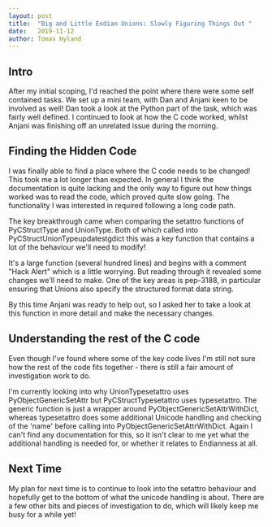 ```yaml
---
layout: post
title:  "Big and Little Endian Unions: Slowly Figuring Things Out "
date:   2019-11-12
author: Tomas Hyland
---
```


## Intro

After my initial scoping, I'd reached the point where there were
some self contained tasks. We set up a mini team, with Dan and Anjani keen to
be involved as well! Dan took a look at the Python part of the task, which was
fairly well defined. I continued to look at how the C code worked, whilst
Anjani was finishing off an unrelated issue during the morning.


## Finding the Hidden Code

I was finally able to find a place where the C code needs to be changed! This
took me a lot longer than expected. In general I think the documentation is
quite lacking and the only way to figure out how things worked was to read the
code, which proved quite slow going. The functionality I was interested in
required following a long code path.

The key breakthrough came when comparing the setattro functions of
PyCStructType and UnionType. Both of which called into
PyCStructUnionTypeupdatestgdict this was a key function that contains a lot of
the behaviour we'll need to modify!

It's a large function (several hundred lines) and begins with a comment "Hack
Alert" which is a little worrying. But reading through it revealed some changes
we'll need to make. One of the key areas is pep-3188, in particular ensuring
that Unions also specify the structured format data string. 

By this time Anjani was ready to help out, so I asked her to take a look at
this function in more detail and make the necessary changes.


## Understanding the rest of the C code

Even though I've found where some of the key code lives I'm still not sure how
the rest of the code fits together - there is still a fair amount of
investigation work to do. 

I'm currently looking into why UnionTypesetattro uses PyObjectGenericSetAttr
but PyCStructTypesetattro uses typesetattro. The generic function is just a
wrapper around PyObjectGenericSetAttrWithDict, whereas typesetattro does some
additional Unicode handling and checking of the 'name' before calling into
PyObjectGenericSetAttrWithDict. Again I can't find any documentation for this,
so it isn't clear to me yet what the additional handling is needed for, or
whether it relates to Endianness at all.

## Next Time

My plan for next time is to continue to look into the setattro behaviour and
hopefully get to the bottom of what the unicode handling is about. There are a
few other bits and pieces of investigation to do, which will likely keep me
busy for a while yet!

